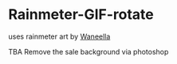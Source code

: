 # Rainmeter-GIF-rotate
uses rainmeter 
art by [Waneella](https://www.waneella.com/)



TBA 
Remove the sale background via photoshop
